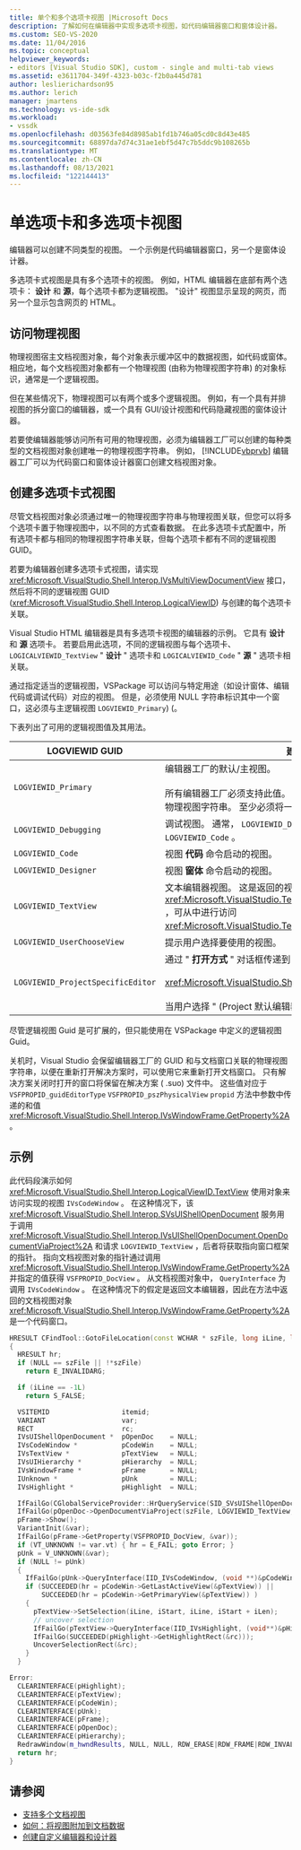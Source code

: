 ```yaml
---
title: 单个和多个选项卡视图 |Microsoft Docs
description: 了解如何在编辑器中实现多选项卡视图，如代码编辑器窗口和窗体设计器。
ms.custom: SEO-VS-2020
ms.date: 11/04/2016
ms.topic: conceptual
helpviewer_keywords:
- editors [Visual Studio SDK], custom - single and multi-tab views
ms.assetid: e3611704-349f-4323-b03c-f2b0a445d781
author: leslierichardson95
ms.author: lerich
manager: jmartens
ms.technology: vs-ide-sdk
ms.workload:
- vssdk
ms.openlocfilehash: d03563fe84d8985ab1fd1b746a05cd0c8d43e485
ms.sourcegitcommit: 68897da7d74c31ae1ebf5d47c7b5ddc9b108265b
ms.translationtype: MT
ms.contentlocale: zh-CN
ms.lasthandoff: 08/13/2021
ms.locfileid: "122144413"
---
```

# <a name="single-and-multi-tab-views"></a>单选项卡和多选项卡视图
编辑器可以创建不同类型的视图。 一个示例是代码编辑器窗口，另一个是窗体设计器。

 多选项卡式视图是具有多个选项卡的视图。 例如，HTML 编辑器在底部有两个选项卡： **设计** 和 **源**，每个选项卡都为逻辑视图。 "设计" 视图显示呈现的网页，而另一个显示包含网页的 HTML。

## <a name="accessing-physical-views"></a>访问物理视图
 物理视图宿主文档视图对象，每个对象表示缓冲区中的数据视图，如代码或窗体。 相应地，每个文档视图对象都有一个物理视图 (由称为物理视图字符串) 的对象标识，通常是一个逻辑视图。

 但在某些情况下，物理视图可以有两个或多个逻辑视图。 例如，有一个具有并排视图的拆分窗口的编辑器，或一个具有 GUI/设计视图和代码隐藏视图的窗体设计器。

 若要使编辑器能够访问所有可用的物理视图，必须为编辑器工厂可以创建的每种类型的文档视图对象创建唯一的物理视图字符串。 例如， [!INCLUDE[vbprvb](../code-quality/includes/vbprvb_md.md)] 编辑器工厂可以为代码窗口和窗体设计器窗口创建文档视图对象。

## <a name="creating-multi-tabbed-views"></a>创建多选项卡式视图
 尽管文档视图对象必须通过唯一的物理视图字符串与物理视图关联，但您可以将多个选项卡置于物理视图中，以不同的方式查看数据。 在此多选项卡式配置中，所有选项卡都与相同的物理视图字符串关联，但每个选项卡都有不同的逻辑视图 GUID。

 若要为编辑器创建多选项卡式视图，请实现 <xref:Microsoft.VisualStudio.Shell.Interop.IVsMultiViewDocumentView> 接口，然后将不同的逻辑视图 GUID (<xref:Microsoft.VisualStudio.Shell.Interop.LogicalViewID>) 与创建的每个选项卡关联。

 Visual Studio HTML 编辑器是具有多选项卡视图的编辑器的示例。 它具有 **设计** 和 **源** 选项卡。 若要启用此选项，不同的逻辑视图与每个选项卡、 `LOGICALVIEWID_TextView` " **设计** " 选项卡和 `LOGICALVIEWID_Code` " **源** " 选项卡相关联。

 通过指定适当的逻辑视图，VSPackage 可以访问与特定用途（如设计窗体、编辑代码或调试代码）对应的视图。 但是，必须使用 NULL 字符串标识其中一个窗口，这必须与主逻辑视图 `LOGVIEWID_Primary`)  (。

 下表列出了可用的逻辑视图值及其用法。

|LOGVIEWID GUID|建议使用|
|--------------------|---------------------|
|`LOGVIEWID_Primary`|编辑器工厂的默认/主视图。<br /><br /> 所有编辑器工厂必须支持此值。 此视图必须使用 NULL 字符串作为其物理视图字符串。 至少必须将一个逻辑视图设置为此值。|
|`LOGVIEWID_Debugging`|调试视图。 通常， `LOGVIEWID_Debugging` 映射到与相同的视图 `LOGVIEWID_Code` 。|
|`LOGVIEWID_Code`|视图 **代码** 命令启动的视图。|
|`LOGVIEWID_Designer`|视图 **窗体** 命令启动的视图。|
|`LOGVIEWID_TextView`|文本编辑器视图。 这是返回的视图 <xref:Microsoft.VisualStudio.TextManager.Interop.IVsCodeWindow> ，可从中进行访问 <xref:Microsoft.VisualStudio.TextManager.Interop.IVsTextView> 。|
|`LOGVIEWID_UserChooseView`|提示用户选择要使用的视图。|
|`LOGVIEWID_ProjectSpecificEditor`|通过 " **打开方式** " 对话框传递到<br /><br /> <xref:Microsoft.VisualStudio.Shell.Interop.IVsProject.OpenItem%2A><br /><br /> 当用户选择 " (Project 默认编辑器) " 项时。|

 尽管逻辑视图 Guid 是可扩展的，但只能使用在 VSPackage 中定义的逻辑视图 Guid。

 关机时，Visual Studio 会保留编辑器工厂的 GUID 和与文档窗口关联的物理视图字符串，以便在重新打开解决方案时，可以使用它来重新打开文档窗口。 只有解决方案关闭时打开的窗口将保留在解决方案 ( .suo) 文件中。 这些值对应于 `VSFPROPID_guidEditorType` `VSFPROPID_pszPhysicalView` `propid` 方法中参数中传递的和值 <xref:Microsoft.VisualStudio.Shell.Interop.IVsWindowFrame.GetProperty%2A> 。

## <a name="example"></a>示例
 此代码段演示如何 <xref:Microsoft.VisualStudio.Shell.Interop.LogicalViewID.TextView> 使用对象来访问实现的视图 `IVsCodeWindow` 。 在这种情况下，该 <xref:Microsoft.VisualStudio.Shell.Interop.SVsUIShellOpenDocument> 服务用于调用 <xref:Microsoft.VisualStudio.Shell.Interop.IVsUIShellOpenDocument.OpenDocumentViaProject%2A> 和请求 `LOGVIEWID_TextView` ，后者将获取指向窗口框架的指针。 指向文档视图对象的指针通过调用 <xref:Microsoft.VisualStudio.Shell.Interop.IVsWindowFrame.GetProperty%2A> 并指定的值获得 `VSFPROPID_DocView` 。 从文档视图对象中， `QueryInterface` 为调用 `IVsCodeWindow` 。 在这种情况下的假定是返回文本编辑器，因此在方法中返回的文档视图对象 <xref:Microsoft.VisualStudio.Shell.Interop.IVsWindowFrame.GetProperty%2A> 是一个代码窗口。

```cpp
HRESULT CFindTool::GotoFileLocation(const WCHAR * szFile, long iLine, long iStart, long iLen)
{
  HRESULT hr;
  if (NULL == szFile || !*szFile)
    return E_INVALIDARG;

  if (iLine == -1L)
    return S_FALSE;

  VSITEMID                  itemid;
  VARIANT                   var;
  RECT                      rc;
  IVsUIShellOpenDocument *  pOpenDoc    = NULL;
  IVsCodeWindow *           pCodeWin    = NULL;
  IVsTextView *             pTextView   = NULL;
  IVsUIHierarchy *          pHierarchy  = NULL;
  IVsWindowFrame *          pFrame      = NULL;
  IUnknown *                pUnk        = NULL;
  IVsHighlight *            pHighlight  = NULL;

  IfFailGo(CGlobalServiceProvider::HrQueryService(SID_SVsUIShellOpenDocument, IID_IVsUIShellOpenDocument, (void **)&pOpenDoc));
  IfFailGo(pOpenDoc->OpenDocumentViaProject(szFile, LOGVIEWID_TextView, NULL, &pHierarchy, &itemid, &pFrame));
  pFrame->Show();
  VariantInit(&var);
  IfFailGo(pFrame->GetProperty(VSFPROPID_DocView, &var));
  if (VT_UNKNOWN != var.vt) { hr = E_FAIL; goto Error; }
  pUnk = V_UNKNOWN(&var);
  if (NULL != pUnk)
  {
    IfFailGo(pUnk->QueryInterface(IID_IVsCodeWindow, (void **)&pCodeWin));
    if (SUCCEEDED(hr = pCodeWin->GetLastActiveView(&pTextView)) ||
        SUCCEEDED(hr = pCodeWin->GetPrimaryView(&pTextView)) )
    {
      pTextView->SetSelection(iLine, iStart, iLine, iStart + iLen);
      // uncover selection
      IfFailGo(pTextView->QueryInterface(IID_IVsHighlight, (void**)&pHighlight));
      IfFailGo(SUCCEEDED(pHighlight->GetHighlightRect(&rc)));
      UncoverSelectionRect(&rc);
    }
  }

Error:
  CLEARINTERFACE(pHighlight);
  CLEARINTERFACE(pTextView);
  CLEARINTERFACE(pCodeWin);
  CLEARINTERFACE(pUnk);
  CLEARINTERFACE(pFrame);
  CLEARINTERFACE(pOpenDoc);
  CLEARINTERFACE(pHierarchy);
  RedrawWindow(m_hwndResults, NULL, NULL, RDW_ERASE|RDW_FRAME|RDW_INVALIDATE|RDW_ALLCHILDREN);
  return hr;
}
```

## <a name="see-also"></a>请参阅
- [支持多个文档视图](../extensibility/supporting-multiple-document-views.md)
- [如何：将视图附加到文档数据](../extensibility/how-to-attach-views-to-document-data.md)
- [创建自定义编辑器和设计器](../extensibility/creating-custom-editors-and-designers.md)
